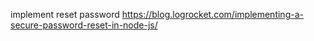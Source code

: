 implement reset password
https://blog.logrocket.com/implementing-a-secure-password-reset-in-node-js/
